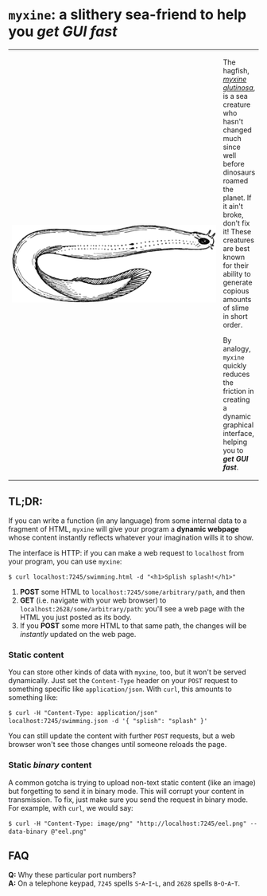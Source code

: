 # `myxine`: a slithery sea-friend to help you _get GUI fast_

<table style="border: 0">
<tr style="border: 0">
  <td width="425px" style="border: 0">
    <img src="/images/myxine_glutinosa.png" target="_blank" width="425px" alt="woodcut sketch of myxine glutinosa, the hagfish">
  </td>
  <td style="border: 0">
    <p>The hagfish, <a href="https://en.wikipedia.org/wiki/Hagfish"><i>myxine glutinosa</i></a>, is a sea creature who hasn't changed much since well before dinosaurs roamed the planet. If it ain't broke, don't fix it! These creatures are best known for their ability to generate copious amounts of slime in short order.</p/>
    <p>By analogy, <code>myxine</code> quickly reduces the friction in creating a dynamic graphical interface, helping you to <b><i>get GUI fast</i></b>.</p>
  </td>
</tr>
</table>

## TL;DR:

If you can write a function (in any language) from some internal data to a fragment of HTML, `myxine` will give your program a **dynamic webpage** whose content instantly reflects whatever your imagination wills it to show.

The interface is HTTP: if you can make a web request to `localhost` from your program, you can use `myxine`:

```
$ curl localhost:7245/swimming.html -d "<h1>Splish splash!</h1>"
```

1. **POST** some HTML to `localhost:7245/some/arbitrary/path`, and then
2. **GET** (i.e. navigate with your web browser) to `localhost:2628/some/arbitrary/path`: you'll see a web page with the HTML you just posted as its body.
3. If you **POST** some more HTML to that same path, the changes will be _instantly_ updated on the web page.

### Static content

You can store other kinds of data with `myxine`, too, but it won't be served dynamically. Just set the `Content-Type` header on your `POST` request to something specific like `application/json`. With `curl`, this amounts to something like:

```
$ curl -H "Content-Type: application/json" localhost:7245/swimming.json -d '{ "splish": "splash" }'
```

You can still update the content with further `POST` requests, but a web browser won't see those changes until someone reloads the page.

### Static _binary_ content

A common gotcha is trying to upload non-text static content (like an image) but forgetting to send it in binary mode. This will corrupt your content in transmission. To fix, just make sure you send the request in binary mode. For example, with `curl`, we would say:

```
$ curl -H "Content-Type: image/png" "http://localhost:7245/eel.png" --data-binary @"eel.png"
```

## FAQ

**Q:** Why these particular port numbers? <br>
**A:** On a telephone keypad, `7245` spells `S`-`A`-`I`-`L`, and `2628` spells `B`-`O`-`A`-`T`.
